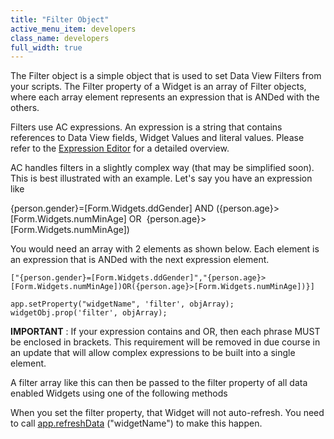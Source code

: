 ```yaml
---
title: "Filter Object"
active_menu_item: developers
class_name: developers
full_width: true
---
```



The Filter object is a simple object that is used to set Data View Filters from your scripts. The Filter property of a Widget is an array of Filter objects, where each array element represents an expression that is ANDed with the others.

Filters use AC expressions. An expression is a string that contains references to Data View fields, Widget Values and literal values. Please refer to the [Expression Editor](/developers/documentation/product-guide/advanced-features/data-integration-reporting-dashboards/data-section-properties/the-expression-editor) for a detailed overview.

AC handles filters in a slightly complex way (that may be simplified soon). This is best illustrated with an example. Let's say you have an expression like

{person.gender}=[Form.Widgets.ddGender] AND ({person.age}\>[Form.Widgets.numMinAge] OR  {person.age}\>[Form.Widgets.numMinAge])

You would need an array with 2 elements as shown below. Each element is an expression that is ANDed with the next expression element.

    ["{person.gender}=[Form.Widgets.ddGender]","{person.age}>[Form.Widgets.numMinAge])OR({person.age}>[Form.Widgets.numMinAge])}]
     
    app.setProperty("widgetName", 'filter', objArray);
    widgetObj.prop('filter', objArray);
   

**IMPORTANT** : If your expression contains and OR, then each phrase MUST be enclosed in brackets. This requirement will be removed in due course in an update that will allow complex expressions to be built into a single element.

A filter array like this can then be passed to the filter property of all data enabled Widgets using one of the following methods

When you set the filter property, that Widget will not auto-refresh. You need to call [app.refreshData](/developers/documentation/scripting-apis/client-api/widget-functions/refreshdata) ("widgetName") to make this happen.

